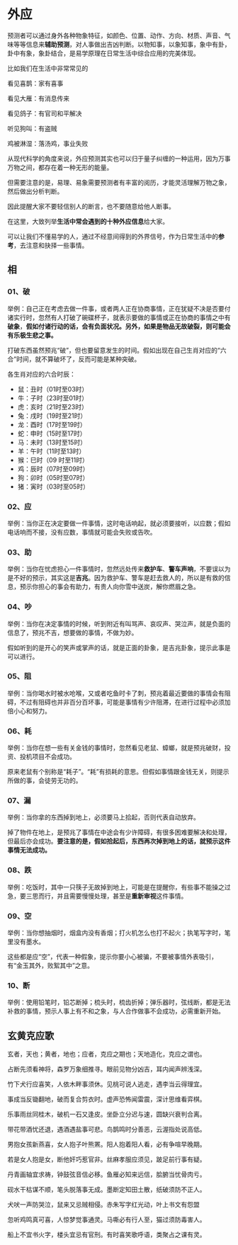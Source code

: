 # 外应

预测者可以通过身外各种物象特征，如颜色、位置、动作、方向、材质、声音、气味等等信息来**辅助预测**，对人事做出吉凶判断。以物知事，以象知事，象中有卦，卦中有象，象卦结合，是易学原理在日常生活中综合应用的完美体现。

比如我们在生活中非常常见的

看见喜鹊：家有喜事

看见大雁：有消息传来

看见鸽子：有官司和平解决

听见狗叫：有盗贼

鸡被淋湿：落汤鸡，事业失败

从现代科学的角度来说，外应预测其实也可以归于量子纠缠的一种运用，因为万事万物之间，都存在着一种无形的能量。

但需要注意的是，易理、易象需要预测者有丰富的阅历，才能灵活理解万物之象，然后做出分析判断。

因此提醒大家不要轻信别人的断言，也不要随意给他人断事。

在这里，大致列举**生活中常会遇到的十种外应信息**给大家。

可以让我们不懂易学的人，通过不经意间得到的外界信号，作为日常生活中的**参考**，去注意和抉择一些事情。

## 相

### 01、破

举例：自己正在考虑去做一件事，或者两人正在协商事情，正在犹疑不决是否要付诸实行时，忽然有人打破了碗碟杯子，就表示要做的事情或正在协商的事情之中有**破象**，**假如付诸行动的话，会有负面状况。另外，如果是物品无故破裂，则可能会有乐极生悲之事。**

打破东西虽然预兆“破”，但也要留意发生的时间。假如出现在自己生肖对应的“六合”时间，就不算破坏了，反而可能是某种突破。

各生肖对应的六合时辰：

- 鼠：丑时（01时至03时）
- 牛：子时（23时至01时）
- 虎：亥时（21时至23时）
- 兔：戌时（19时至21时）
- 龙：酉时（17时至19时）
- 蛇：申时（15时至17时）
- 马：未时（13时至15时）
- 羊：午时（11时至13时）
- 猴：巳时（09 时至11时）
- 鸡：辰时（07时至09时）
- 狗：卯时（05时至07时）
- 猪：寅时（03时至05时）

### 02、应

举例：当你正在决定要做一件事情，这时电话响起，就必须要接听，以应数；假如电话响而不接，没有应数，事情就可能会失败或告吹。

### 03、助

举例：当你在忧虑担心一件事情时，忽然远处传来**救护车**、**警车声响**，不要误以为是不好的预示，其实这是**吉兆**。因为救护车、警车是赶去救人的，所以是有救的信息，预示你担心的事会有助力，有贵人向你雪中送炭，解你燃眉之急。

### 04、吵

举例：当你在决定事情的时候，听到附近有叫骂声、哀叹声、哭泣声，就是负面的信息了，预兆不吉，想要做的事情，不做为妙。

假如听到的是开心的笑声或掌声的话，就是正面的卦象，是吉兆卦象，提示此事是可以进行。

### 05、阻

举例：当你喝水时被水呛喉，又或者吃鱼时卡了刺，预兆着最近要做的事情会有阻碍，不过有阻碍也并非百分百坏事，可能是事情有少许阻滞，在进行过程中必须加倍小心和努力。

### 06、耗

举例：当你在想一些有关金钱的事情时，忽然看见老鼠、蟑螂，就是预兆破财，投资、投机项目不会成功。

原来老鼠有个别称是“耗子”。“耗”有损耗的意思。但假如事情跟金钱无关，则提示所做的事，会徒劳无功的。

### 07、漏

举例：当你拿的东西掉到地上，必须要马上拾起，否则代表自动放弃。

掉了物件在地上，是预兆了事情在中途会有少许障碍，有很多困难要解决和处理，但最后亦会成功。**要注意的是，假如拾起后，东西再次掉到地上的话，就预示这件事情无法成功。**

### 08、跌

举例：吃饭时，其中一只筷子无故掉到地上，可能是在提醒你，有些事不能操之过急，要三思而行，并且需要慢慢处理，甚至是**重新审视**这件事情。

### 09、空

举例：当你想抽烟时，烟盒内没有香烟；打火机怎么也打不起火；执笔写字时，笔里没有墨水。

这些都是应“空”，代表一种假象，提示你要小心被骗，不要被事情外表吸引，有“金玉其外，败絮其中”之意。

### 10、断

举例：使用铅笔时，铅芯断掉；梳头时，梳齿折掉；弹乐器时，弦线断，都是无法补救的事情，预示人事上有不和之象，与人合作做事不会成功，必需重新开始。

## 玄黄克应歌

玄者，天也；黄者，地也；应者，克应之期也；天地造化，克应之谓也。

占断先须看神将，森罗万象细推寻。眼前见物分凶吉，耳内闻声辨浅深。

竹下犬行应喜笑，人依木畔事须休。见桃可说人逃走，遇李当云得理宜。

事成当反锄翻地，破而复合剪衣时。虚声恐怖闻雷震，深计思维看弈棋。

乐事雨丝同桂木，破机一石又逢皮。坐卧立分迟与速，圆缺兴衰判合离。 

带花带酒忧还退，遇酒遇盐事可悲。鸟鹊鸣时分善恶，云渥指处说高低。 

男抱女孩新燕喜，女人抱子叶熊罴。阳人抱着阳人看，必有争喧早晚期。 

若是女人抱是女，断他奸巧惹官非。丝麻孝服应须见，跛足前行事有疑。 

丹青画轴宜求祷，钟鼓弦音信必移。鱼雁必知来远信，脍腑当忧骨肉亏。 

砚水干枯谋不顺，笔头脱落事无成。墨断定知田土散，纸破须防不正人。

犬吠一声防哭泣，鼠来又忌贼相侵。赤朱写字红光动，叶上书文有怨盟 

忽听鸡鸣真可喜，人惊梦觉事通灵。马嘶必有行人至，猫过须防毒害人。

船上不宜书火字，楼头宜忌有官刑。有时喜笑歌呼语，类聚占之课有灵。